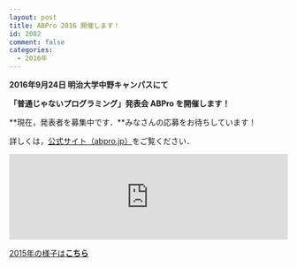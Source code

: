 ```yaml
---
layout: post
title: ABPro 2016 開催します！
id: 2082
comment: false
categories:
  - 2016年
---
```


**2016年9月24日 明治大学中野キャンパスにて**

**「普通じゃないプログラミング」発表会 ABPro を開催します！**

**現在，発表者を募集中です．**みなさんの応募をお待ちしています！

詳しくは，[公式サイト（abpro.jp）](http://abpro.jp)をご覧ください．


<iframe style="width:100%; height:155px; max-width:680px;" width="300" height="150" frameborder="0" scrolling="no" src="http://hatenablog-parts.com/embed?url=http://abpro.jp/"></iframe>


[2015年の様子は**こちら**](http://miyashita.com/?p=1334)
